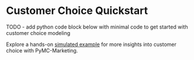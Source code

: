 # Customer Choice Quickstart

TODO - add python code block below with minimal code to get started with customer choice modeling

Explore a hands-on [simulated example](https://pymc-marketing.readthedocs.io/en/stable/notebooks/customer_choice/mv_its_saturated.html) for more insights into customer choice with PyMC-Marketing.
